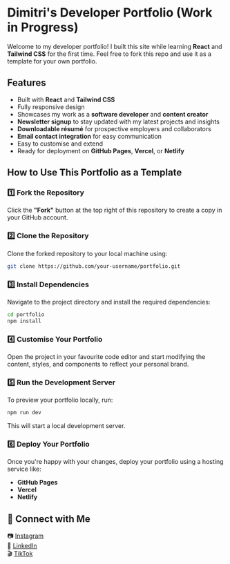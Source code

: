 # Dimitri's Developer Portfolio (Work in Progress)

Welcome to my developer portfolio! I built this site while learning **React** and **Tailwind CSS** for the first time. Feel free to fork this repo and use it as a template for your own portfolio.

## Features

- Built with **React** and **Tailwind CSS**
- Fully responsive design
- Showcases my work as a **software developer** and **content creator**
- **Newsletter signup** to stay updated with my latest projects and insights
- **Downloadable résumé** for prospective employers and collaborators
- **Email contact integration** for easy communication
- Easy to customise and extend
- Ready for deployment on **GitHub Pages**, **Vercel**, or **Netlify**

## How to Use This Portfolio as a Template

### 1️⃣ Fork the Repository
Click the **"Fork"** button at the top right of this repository to create a copy in your GitHub account.

### 2️⃣ Clone the Repository
Clone the forked repository to your local machine using:
```bash
git clone https://github.com/your-username/portfolio.git
```

### 3️⃣ Install Dependencies
Navigate to the project directory and install the required dependencies:
```bash
cd portfolio
npm install
```

### 4️⃣ Customise Your Portfolio
Open the project in your favourite code editor and start modifying the content, styles, and components to reflect your personal brand.

### 5️⃣ Run the Development Server
To preview your portfolio locally, run:
```bash
npm run dev
```
This will start a local development server.

### 6️⃣ Deploy Your Portfolio
Once you're happy with your changes, deploy your portfolio using a hosting service like:
- **GitHub Pages**
- **Vercel**
- **Netlify**

## 📌 Connect with Me
📷 [Instagram](https://www.instagram.com/dimitri_petrakis)  
💼 [LinkedIn](https://www.linkedin.com/in/dimitrios-petrakis-719443269/)  
🎬 [TikTok](https://www.tiktok.com/@dimitri_petrakis)
